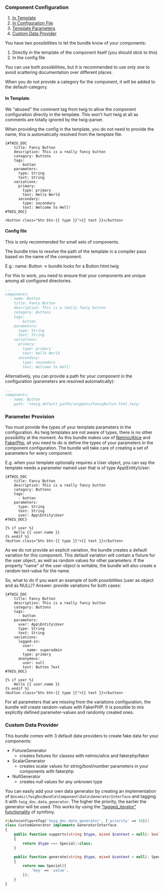 ### Component Configuration

1. [In Template](#in-template)
2. [In Configuration File](#config-file)
3. [Template Parameters](#parameter-provision)
4. [Custom Data Provider](#custom-data-provider)

You have two possibilities to let the bundle know of your components:

1. Directly in the template of the component itself (you should stick to this)
2. In the config file

You can use both possibilities, but it is recommended to use only one to avoid scattering documentation over different places.

When you do not provide a category for the component, it will be added to the default-category.

#### In Template

We "abused" the comment tag from twig to allow the component configuration directly in the template.
This won't hurt twig at all as comments are totally ignored by the twig-parser.

When providing the config in the template, you do not need to provide the name, this is automatically resolved from the template file.

```twig
{#TWIG_DOC
    title: Fancy Button
    description: This is a really fancy button
    category: Buttons
    tags:
      - button
    parameters:
      type: String
      text: String
    variations:
      primary:
        type: primary
        text: Hello World
      secondary:
        type: secondary
        text: Welcome to Hell!
#TWIG_DOC}

<button class="btn btn-{{ type }}">{{ text }}</button>
```

#### Config file

This is only recommended for small sets of components.

The bundle tries to resolve the path of the template in a compiler pass based on the name of the component.

E.g.: name: Button -> bundle looks for a Button.html.twig

For this to work, you need to ensure that your components are unique among all configured directories.

```yaml
...
components:
  - name: Button
    title: Fancy Button
    description: This is a really fancy button
    category: Buttons
    tags:
      - button
    parameters:
      type: String
      text: String
    variations:
      primary:
        type: primary
        text: Hello World
      secondary:
        type: secondary
        text: Welcome to Hell!
```

Alternatively, you can provide a path for your component in the configuration (parameters are resolved automatically):

```yaml
...
components:
  - name: Button
    path: '%twig.default_path%/snippets/FancyButton.html.twig'
```

### Parameter Provision

You must provide the types of your template parameters in the configuration. 
As twig templates are not aware of types, there is no other possibility at the moment.
As this bundle makes use of [Nelmio/Alice](https://github.com/nelmio/alice) and [FakerPhp](https://fakerphp.github.io), all you need to do is
define the types of your parameters in the component configuration.
The bundle will take care of creating a set of parameters for every component.

E.g. when your template optionally requires a User object, you can say the template needs a parameter named user that is of type App\Entity\User:
```twig
{#TWIG_DOC
    title: Fancy Button
    description: This is a really fancy button
    category: Buttons
    tags:
      - button
    parameters:
      type: String
      text: String
      user: App\Entity\User
#TWIG_DOC}

{% if user %}
    Hello {{ user.name }}
{% endif %}
<button class="btn btn-{{ type }}">{{ text }}</button>
```

As we do not provide an explicit variation, the bundle creates a default variation for this component. 
This default variation will contain a fixture for the user object, as well as random values for other parameters. 
If the property "name" of the user object is writable, the bundle will also create a random text-value for the name.

So, what to do if you want an example of both possibilities (user as object and as NULL)? Answer: provide variations for both cases:
```twig
{#TWIG_DOC
    title: Fancy Button
    description: This is a really fancy button
    category: Buttons
    tags:
      - button
    parameters:
      user: App\Entity\User
      type: String
      text: String
    variations:
      logged-in:
        user: 
          name: superadmin
        type: primary
      anonymous:
        user: null
        text: Button Text
#TWIG_DOC}

{% if user %}
    Hello {{ user.name }}
{% endif %}
<button class="btn btn-{{ type }}">{{ text }}</button>
```

For all parameters that are missing from the variations configuration, the bundle will create random-values with FakerPHP.
It is possible to mix explicitly defined parameter-values and randomly created ones.

### Custom Data Provider

This bundle comes with 3 default data providers to create fake data for your components:

- FixtureGenerator
  - creates fixtures for classes with nelmio/alice and fakerphp/faker
- ScalarGenerator
  - creates scalar values for string/bool/number parameters in your components with fakerphp
- NullGenerator
  - creates null values for any unknown type

You can easily add your own data generator by creating an implementation of `Qossmic\TwigDocBundle\Component\Data\GeneratorInterface` 
and tagging it with `twig_doc.data_generator`. The higher the priority, the earlier the generator will be used.
This works by using the ["tagged_iterator" functionality](https://symfony.com/doc/current/service_container/tags.html#tagged-services-with-priority) of symfony.
```php
#[AutoconfigureTag('twig_doc.data_generator', ['priority' => 10])]
class CustomGenerator implements GeneratorInterface
{
    public function supports(string $type, mixed $context = null): bool
    {
        return $type === Special::class;
    }

    public function generate(string $type, mixed $context = null): Special
    {
        return new Special([
            'key' => 'value',
        ]);
    }
}
```
